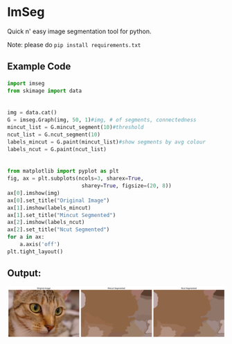 # ImSeg
Quick n' easy image segmentation tool for python.


Note: please do `pip install requirements.txt`

## Example Code
```python
import imseg
from skimage import data


img = data.cat()
G = imseg.Graph(img, 50, 1)#img, # of segments, connectedness
mincut_list = G.mincut_segment(10)#threshold
ncut_list = G.ncut_segment(10)
labels_mincut = G.paint(mincut_list)#show segments by avg colour
labels_ncut = G.paint(ncut_list)


from matplotlib import pyplot as plt
fig, ax = plt.subplots(ncols=3, sharex=True,
                        sharey=True, figsize=(20, 8))
ax[0].imshow(img)
ax[0].set_title("Original Image")
ax[1].imshow(labels_mincut)
ax[1].set_title("Mincut Segmented")
ax[2].imshow(labels_ncut)
ax[2].set_title("Ncut Segmented")
for a in ax:
    a.axis('off')
plt.tight_layout()
```

## Output:
![output_with_three_kittyos](Extras/output2.png)